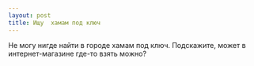 ```yaml
---
layout: post 
title: Ищу  хамам под ключ 
--- 
```

Не могу нигде найти в городе  хамам под ключ. Подскажите, может в интернет-магазине где-то взять можно?